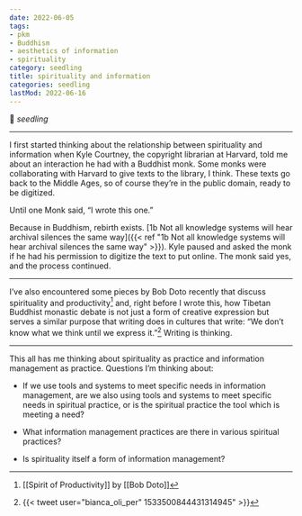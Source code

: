 ```yaml
---
date: 2022-06-05
tags:
- pkm
- Buddhism
- aesthetics of information
- spirituality
category: seedling
title: spirituality and information
categories: seedling
lastMod: 2022-06-16
---
```

🌱 *seedling*

-----

I first started thinking about the relationship between spirituality and information when Kyle Courtney, the copyright librarian at Harvard, told me about an interaction he had with a Buddhist monk. Some monks were collaborating with Harvard to give texts to the library, I think. These texts go back to the Middle Ages, so of course they’re in the public domain, ready to be digitized.

Until one Monk said, “I wrote this one.”

Because in Buddhism, rebirth exists. [1b Not all knowledge systems will hear archival silences the same way]({{< ref "1b Not all knowledge systems will hear archival silences the same way" >}}). Kyle paused and asked the monk if he had his permission to digitize the text to put online. The monk said yes, and the process continued.

-----

I’ve also encountered some pieces by Bob Doto recently that discuss spirituality and productivity[^1] and, right before I wrote this, how Tibetan Buddhist monastic debate is not just a form of creative expression but serves a similar purpose that writing does in cultures that write: “We don’t know what we think until we express it.”[^2] Writing is thinking.

-----

This all has me thinking about spirituality as practice and information management as practice. Questions I’m thinking about:

- If we use tools and systems to meet specific needs in information management, are we also using tools and systems to meet specific needs in spiritual practice, or is the spiritual practice the tool which is meeting a need?

- What information management practices are there in various spiritual practices?

- Is spirituality itself a form of information management?

[^1]: [[Spirit of Productivity]] by [[Bob Doto]]

[^2]: {{< tweet user="bianca_oli_per" 1533500844431314945" >}}

